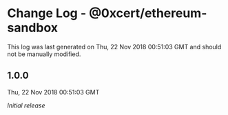# Change Log - @0xcert/ethereum-sandbox

This log was last generated on Thu, 22 Nov 2018 00:51:03 GMT and should not be manually modified.

## 1.0.0
Thu, 22 Nov 2018 00:51:03 GMT

*Initial release*

